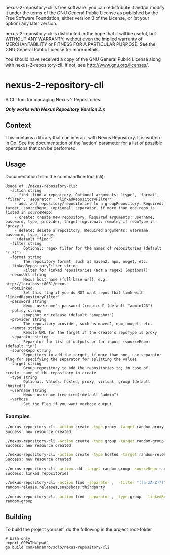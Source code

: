 nexus-2-repository-cli is free software: you can redistribute it and/or modify it under the terms of the GNU General Public License as published by the Free Software Foundation, either version 3 of the License, or (at your option) any later version.

nexus-2-repository-cli is distributed in the hope that it will be useful, but WITHOUT ANY WARRANTY; without even the implied warranty of MERCHANTABILITY or FITNESS FOR A PARTICULAR PURPOSE. See the GNU General Public License for more details.

You should have received a copy of the GNU General Public License along with nexus-2-repository-cli. If not, see http://www.gnu.org/licenses/.

# nexus-2-repository-cli
A CLI tool for managing Nexus 2 Repositories.

***Only works with Nexus Repository Version 2.x***

## Context

This contains a library that can interact with Nexus Repository. It is written in Go.
See the documentation of the 'action' parameter for a list of possible operations that can be performed.

## Usage

Documentation from the commandline tool (cli):
```
Usage of ./nexus-repository-cli:
  -action string
	- find: find a repository. Optional arguments: 'type', 'format', 'filter', 'separator', 'linkedRepositoryFilter'
	- add: add repository/repositories to a groupRepository. Required: target, sourceRepo. (optional: separator, if more than one repo is listed in sourceRepo)
	- create: create new repository. Required arguments: username, password, type, provider, target (optional: remote, if repoType is 'proxy')
	- delete: delete a repository. Required arguments: username, password, type, target
	 (default "find")
  -filter string
    	Optional: regex filter for the names of repositories (default "(.*)")
  -format string
    	The repository format, such as maven2, npm, nuget, etc.
  -linkedRepositoryFilter string
    	Filter for linked repositories (Not a regex) (optional)
  -nexusUrl string
    	Nexus host name (full base url), e.g. http://localhost:8081/nexus
  -notLinked
    	Set this flag if you do NOT want repos that link with 'linkedRepositoryFilter'
  -password string
    	Nexus username's password (required) (default "admin123")
  -policy string
    	snapshot or release (default "snapshot")
  -provider string
    	The repository provider, such as maven2, npm, nuget, etc.
  -remote string
    	Remote URL for the target if the create's repoType is proxy
  -separator string
    	Separator for list of outputs or for inputs (sourceRepo) (default "\n")
  -sourceRepo string
    	Repository to add the target, if more than one, use separator flag for specifying the separator for splitting the values
  -target string
    	Group repository to add the repositories to; in case of create: name of the repository to create
  -type string
    	Optional. Values: hosted, proxy, virtual, group (default "hosted")
  -username string
    	Nexus username (required)(default "admin")
  -verbose
    	Set the flag if you want verbose output
```

### Examples

```bash
./nexus-repository-cli -action create -type proxy -target random-proxy -provider maven2 -remote https://repo.jenkins-ci.org/releases/ -policy release
Success: new resource created
```

```bash
./nexus-repository-cli -action create -type group -target random-group -provider maven2
Success: new resource created
```

```bash
./nexus-repository-cli -action create -type hosted -target random-release -provider maven2 -policy release
Success: new resource created
```

```bash
./nexus-repository-cli -action add -target random-group -sourceRepo random-release,random-proxy -separator ,
Success: linked repositories 
```

```bash
./nexus-repository-cli -action find -separator ,  -filter "([a-zA-Z]*)"
random-release,releases,snapshots,thirdparty
``` 

```bash
./nexus-repository-cli -action find -separator , -type group  -linkedRepositoryFilter random-proxy         
random-group
```


## Building

To build the project yourself, do the following in the project root-folder
```
# bash-only
export GOPATH=`pwd`
go build com/abnamro/solo/nexus-repository-cli
```

